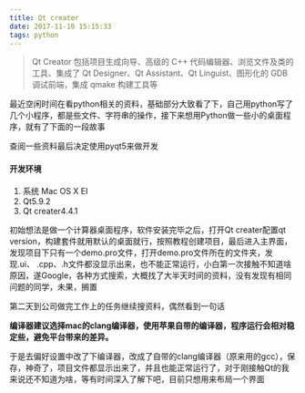 ```yaml
---
title: Qt creater
date: 2017-11-10 15:15:33
tags: python
---
```


> Qt Creator 包括项目生成向导、高级的 C++ 代码编辑器、浏览文件及类的工具、集成了 Qt Designer、Qt Assistant、Qt Linguist、图形化的 GDB 调试前端，集成 qmake 构建工具等

最近空闲时间在看python相关的资料，基础部分大致看了下，自己用python写了几个小程序，都是些文件、字符串的操作，接下来想用Python做一些小的桌面程序，就有了下面的一段故事

查阅一些资料最后决定使用pyqt5来做开发

#### 开发环境
1. 系统 Mac OS X EI
2. Qt5.9.2 
3. Qt creater4.4.1

初始想法是做一个计算器桌面程序，软件安装完毕之后，打开Qt creater配置qt version，构建套件就用默认的桌面就行，按照教程创建项目，最后进入主界面，
发现项目下只有一个demo.pro文件，打开demo.pro文件所在的文件夹，发现.ui、
.cpp、.h文件都没显示出来，也不能正常运行，小白第一次接触不知道啥原因，遂Google，各种方式搜索，大概找了大半天时间的资料，没有发现有相同问题的同学，未果，搁置

第二天到公司做完工作上的任务继续搜资料，偶然看到一句话

__编译器建议选择mac的clang编译器，使用苹果自带的编译器，程序运行会相对稳定些，避免平台带来的差异。__

于是去偏好设置中改了下编译器，改成了自带的clang编译器（原来用的gcc），保存，神奇了，项目文件都显示出来了，并且也能正常运行了，对于刚接触Qt的我来说还不知道为啥，等有时间深入了解下吧，目前只想用来布局一个界面